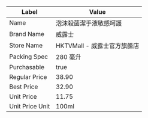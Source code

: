 | Label           | Value               |
| --------------- | ------------------- |
| Name            | 泡沫殺菌潔手液敏感呵護         |
| Brand Name      | 威露士                 |
| Store Name      | HKTVMall - 威露士官方旗艦店 |
| Packing Spec    | 280 毫升              |
| Purchasable     | true                |
| Regular Price   | 38.90               |
| Best Price      | 32.90               |
| Unit Price      | 11.75               |
| Unit Price Unit | 100ml               |
